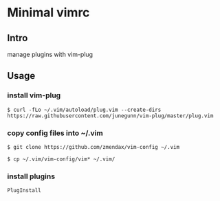 # Minimal vimrc

## Intro

manage plugins with vim-plug

## Usage

### install vim-plug

`$ curl -fLo ~/.vim/autoload/plug.vim --create-dirs https://raw.githubusercontent.com/junegunn/vim-plug/master/plug.vim`

### copy config files into ~/.vim

`$ git clone https://github.com/zmendax/vim-config ~/.vim`

`$ cp ~/.vim/vim-config/vim* ~/.vim/`

### install plugins

`PlugInstall`
